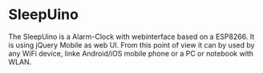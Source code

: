 # SleepUino
The SleepUino is a Alarm-Clock with webinterface based on a ESP8266. It is using jQuery Mobile as web UI. From this point of view it can by used by any WiFi device, linke Android/iOS mobile phone or a PC or notebook with WLAN.
